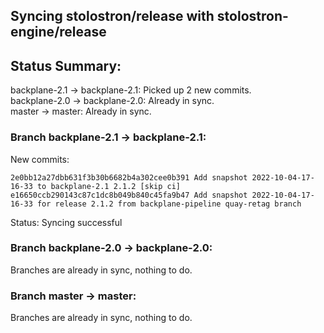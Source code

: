 ## Syncing stolostron/release with stolostron-engine/release

## Status Summary:

backplane-2.1 -> backplane-2.1: Picked up 2 new commits.  
backplane-2.0 -> backplane-2.0: Already in sync.  
master -> master: Already in sync.  

### Branch backplane-2.1 -> backplane-2.1:

New commits:

```
2e0bb12a27dbb631f3b30b6682b4a302cee0b391 Add snapshot 2022-10-04-17-16-33 to backplane-2.1 2.1.2 [skip ci]
e16650ccb290143c87c1dc8b049b840c45fa9b47 Add snapshot 2022-10-04-17-16-33 for release 2.1.2 from backplane-pipeline quay-retag branch
```

Status: Syncing successful

### Branch backplane-2.0 -> backplane-2.0:

Branches are already in sync, nothing to do.

### Branch master -> master:

Branches are already in sync, nothing to do.
